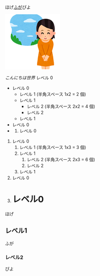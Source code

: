 ほげ[ふが](https://github.com/)ぴよ

![ほげ](./hoge.png)
 
 *こんにちは世界*
 レベル 0
- レベル 0
  - レベル 1 (半角スペース 1x2 = 2 個)
  - レベル 1
    - レベル 2 (半角スペース 2x2 = 4 個)
    - レベル 2
  - レベル 1
- レベル 0
- 1. レベル 0
1. レベル 0
   1. レベル 1 (半角スペース 1x3 = 3 個)
   1. レベル 1
      1. レベル 2 (半角スペース 2x3 = 6 個)
      1. レベル 2
   1. レベル 1
1. レベル 0
2. # レベル0

ほげ

## レベル1

ふが

### レベル2

ぴよ
